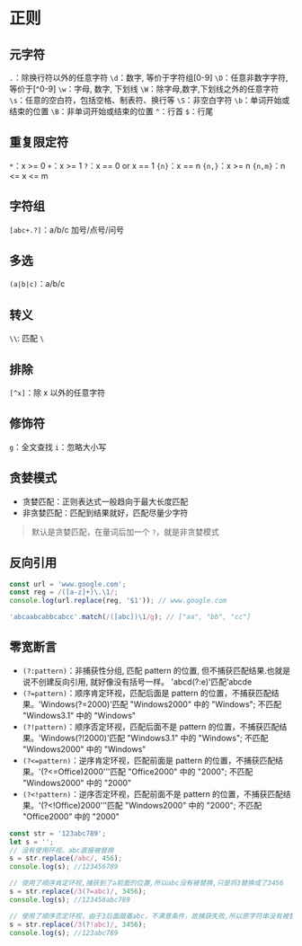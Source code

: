 # 正则

## 元字符

`.`：除换行符以外的任意字符
`\d`：数字, 等价于字符组[0-9]
`\D`：任意非数字字符, 等价于[^0-9]
`\w`：字母, 数字, 下划线
`\W`：除字母,数字,下划线之外的任意字符
`\s`：任意的空白符，包括空格、制表符、换行等
`\S`：非空白字符
`\b`：单词开始或结束的位置
`\B`：非单词开始或结束的位置
`^`：行首
`$`：行尾

## 重复限定符

`*`：x >= 0
`+`：x >= 1
`?`：x == 0 or x == 1
`{n}`：x == n
`{n,}`：x >= n
`{n,m}`：n <= x <= m

## 字符组

`[abc+.?]`：a/b/c 加号/点号/问号

## 多选

`(a|b|c)`：a/b/c

## 转义

`\\`: 匹配 `\`

## 排除

`[^x]`：除 x 以外的任意字符

## 修饰符

`g`：全文查找
`i`：忽略大小写

## 贪婪模式

- 贪婪匹配：正则表达式一般趋向于最大长度匹配
- 非贪婪匹配：匹配到结果就好，匹配尽量少字符

> 默认是贪婪匹配，在量词后加一个 `?`，就是非贪婪模式

## 反向引用

```js
const url = 'www.google.com';
const reg = /([a-z]+)\.\1/;
console.log(url.replace(reg, '$1')); // www.google.com

'abcaabcabbcabcc'.match(/([abc])\1/g); // ["aa", "bb", "cc"]
```

## 零宽断言

- `(?:pattern)`：非捕获性分组, 匹配 pattern 的位置, 但不捕获匹配结果.也就是说不创建反向引用, 就好像没有括号一样。 'abcd(?:e)'匹配’abcde
- `(?=pattern)`：顺序肯定环视，匹配后面是 pattern 的位置，不捕获匹配结果。'Windows(?=2000)'匹配 "Windows2000" 中的 "Windows"; 不匹配 "Windows3.1" 中的 "Windows"
- `(?!pattern)`：顺序否定环视，匹配后面不是 pattern 的位置，不捕获匹配结果。'Windows(?!2000)'匹配 "Windows3.1" 中的 "Windows"; 不匹配 "Windows2000" 中的 "Windows"
- `(?<=pattern)`：逆序肯定环视，匹配前面是 pattern 的位置，不捕获匹配结果。'(?<=Office)2000'’'匹配 "Office2000" 中的 "2000"; 不匹配 "Windows2000" 中的 "2000"
- `(?<!pattern)`：逆序否定环视，匹配前面不是 pattern 的位置，不捕获匹配结果。'(?<!Office)2000'’'匹配 "Windows2000" 中的 "2000"; 不匹配 "Office2000” 中的 "2000"

```js
const str = '123abc789';
let s = '';
// 没有使用环视，abc直接被替换
s = str.replace(/abc/, 456);
console.log(s); //123456789

// 使用了顺序肯定环视,捕获到了a前面的位置,所以abc没有被替换,只是将3替换成了3456
s = str.replace(/3(?=abc)/, 3456);
console.log(s); //123456abc789

// 使用了顺序否定环视，由于3后面跟着abc，不满意条件，故捕获失败,所以原字符串没有被替换
s = str.replace(/3(?!abc)/, 3456);
console.log(s); //123abc789
```

